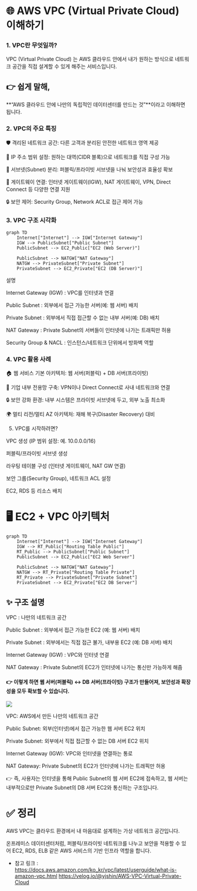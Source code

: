 # 🌐 AWS VPC (Virtual Private Cloud) 이해하기

### 1. VPC란 무엇일까?

VPC (Virtual Private Cloud) 는
AWS 클라우드 안에서 내가 원하는 방식으로 네트워크 공간을 직접 설계할 수 있게 해주는 서비스입니다.

## 👉 쉽게 말해,
**“AWS 클라우드 안에 나만의 독립적인 데이터센터를 만드는 것”**이라고 이해하면 됩니다.

### 2. VPC의 주요 특징

🛡️ 격리된 네트워크 공간: 다른 고객과 분리된 안전한 네트워크 영역 제공

📡 IP 주소 범위 설정: 원하는 대역(CIDR 블록)으로 네트워크를 직접 구성 가능

🔄 서브넷(Subnet) 분리: 퍼블릭/프라이빗 서브넷을 나눠 보안성과 효율성 확보

🚪 게이트웨이 연결: 인터넷 게이트웨이(IGW), NAT 게이트웨이, VPN, Direct Connect 등 다양한 연결 지원

🔒 보안 제어: Security Group, Network ACL로 접근 제어 가능

### 3. VPC 구조 시각화

```mermaid
graph TD
    Internet["Internet"] --> IGW["Internet Gateway"]
    IGW --> PublicSubnet["Public Subnet"]
    PublicSubnet --> EC2_Public["EC2 (Web Server)"]
    
    PublicSubnet --> NATGW["NAT Gateway"]
    NATGW --> PrivateSubnet["Private Subnet"]
    PrivateSubnet --> EC2_Private["EC2 (DB Server)"]
```

설명

Internet Gateway (IGW) : VPC를 인터넷과 연결

Public Subnet : 외부에서 접근 가능한 서버(예: 웹 서버) 배치

Private Subnet : 외부에서 직접 접근할 수 없는 내부 서버(예: DB) 배치

NAT Gateway : Private Subnet의 서버들이 인터넷에 나가는 트래픽만 허용

Security Group & NACL : 인스턴스/네트워크 단위에서 방화벽 역할

### 4. VPC 활용 사례

🏠 웹 서비스 기본 아키텍처: 웹 서버(퍼블릭) + DB 서버(프라이빗)

🏢 기업 내부 전용망 구축: VPN이나 Direct Connect로 사내 네트워크와 연결

🔒 보안 강화 환경: 내부 시스템은 프라이빗 서브넷에 두고, 외부 노출 최소화

🌍 멀티 리전/멀티 AZ 아키텍처: 재해 복구(Disaster Recovery) 대비

5. VPC를 시작하려면?

VPC 생성 (IP 범위 설정: 예. 10.0.0.0/16)

퍼블릭/프라이빗 서브넷 생성

라우팅 테이블 구성 (인터넷 게이트웨이, NAT GW 연결)

보안 그룹(Security Group), 네트워크 ACL 설정

EC2, RDS 등 리소스 배치


# 🖥️ EC2 + VPC 아키텍처

```mermaid
graph TD
    Internet["Internet"] --> IGW["Internet Gateway"]
    IGW --> RT_Public["Routing Table Public"]
    RT_Public --> PublicSubnet["Public Subnet"]
    PublicSubnet --> EC2_Public["EC2 Web Server"]

    PublicSubnet --> NATGW["NAT Gateway"]
    NATGW --> RT_Private["Routing Table Private"]
    RT_Private --> PrivateSubnet["Private Subnet"]
    PrivateSubnet --> EC2_Private["EC2 DB Server"]
```

## ✨ 구조 설명

VPC : 나만의 네트워크 공간

Public Subnet : 외부에서 접근 가능한 EC2 (예: 웹 서버) 배치

Private Subnet : 외부에서는 직접 접근 불가, 내부용 EC2 (예: DB 서버) 배치

Internet Gateway (IGW) : VPC와 인터넷 연결

NAT Gateway : Private Subnet의 EC2가 인터넷에 나가는 통신만 가능하게 해줌


#### 👉 이렇게 하면 웹 서버(퍼블릭) ↔ DB 서버(프라이빗) 구조가 만들어져, 보안성과 확장성을 모두 확보할 수 있습니다.

![](https://velog.velcdn.com/images/yjshin/post/95641571-7452-40ca-9590-4ab29cba511f/image.png)

VPC: AWS에서 만든 나만의 네트워크 공간

Public Subnet: 외부(인터넷)에서 접근 가능한 웹 서버 EC2 위치

Private Subnet: 외부에서 직접 접근할 수 없는 DB 서버 EC2 위치

Internet Gateway (IGW): VPC와 인터넷을 연결하는 통로

NAT Gateway: Private Subnet의 EC2가 인터넷에 나가는 트래픽만 허용

👉 즉, 사용자는 인터넷을 통해 Public Subnet의 웹 서버 EC2에 접속하고,
웹 서버는 내부적으로만 Private Subnet의 DB 서버 EC2와 통신하는 구조입니다.


# ✅ 정리

AWS VPC는 클라우드 환경에서 내 마음대로 설계하는 가상 네트워크 공간입니다.

온프레미스 데이터센터처럼, 퍼블릭/프라이빗 네트워크를 나누고 보안을 적용할 수 있어
EC2, RDS, ELB 같은 AWS 서비스의 기반 인프라 역할을 합니다.

* 참고 링크 :
https://docs.aws.amazon.com/ko_kr/vpc/latest/userguide/what-is-amazon-vpc.html
https://velog.io/@yjshin/AWS-VPC-Virtual-Private-Cloud
